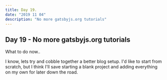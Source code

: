 ```yaml
---
title: Day 19.
date: "2019 11 04"
description: "No more gatsbyjs.org tutorials"
---
```

   <div>
      <h2>Day 19 - No more gatsbyjs.org tutorials</h2>
      <p>What to do now..</p>
      <p>I know, lets try and cobble together a better blog setup. I'd like to start from scratch, but I think I'll save starting a blank project and adding <bold>everything</bold> on my own for later down the road.</p>
      <p></p>
    </div>
  
